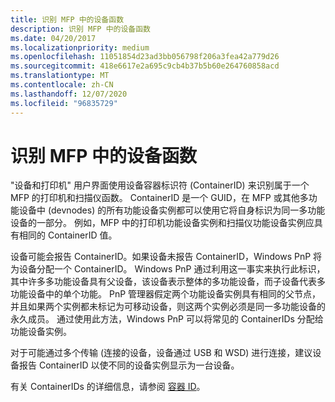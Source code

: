 ```yaml
---
title: 识别 MFP 中的设备函数
description: 识别 MFP 中的设备函数
ms.date: 04/20/2017
ms.localizationpriority: medium
ms.openlocfilehash: 11051854d23ad3bb056798f206a3fea42a779d26
ms.sourcegitcommit: 418e6617e2a695c9cb4b37b5b60e264760858acd
ms.translationtype: MT
ms.contentlocale: zh-CN
ms.lasthandoff: 12/07/2020
ms.locfileid: "96835729"
---
```

# <a name="identifying-device-functions-in-mfps"></a>识别 MFP 中的设备函数

"设备和打印机" 用户界面使用设备容器标识符 (ContainerID) 来识别属于一个 MFP 的打印机和扫描仪函数。 ContainerID 是一个 GUID，在 MFP 或其他多功能设备中 (devnodes) 的所有功能设备实例都可以使用它将自身标识为同一多功能设备的一部分。 例如，MFP 中的打印机功能设备实例和扫描仪功能设备实例应具有相同的 ContainerID 值。

设备可能会报告 ContainerID。如果设备未报告 ContainerID，Windows PnP 将为设备分配一个 ContainerID。 Windows PnP 通过利用这一事实来执行此标识，其中许多多功能设备具有父设备，该设备表示整体的多功能设备，而子设备代表多功能设备中的单个功能。 PnP 管理器假定两个功能设备实例具有相同的父节点，并且如果两个实例都未标记为可移动设备，则这两个实例必须是同一多功能设备的永久成员。 通过使用此方法，Windows PnP 可以将常见的 ContainerIDs 分配给功能设备实例。

对于可能通过多个传输 (连接的设备，设备通过 USB 和 WSD) 进行连接，建议设备报告 ContainerID 以使不同的设备实例显示为一台设备。

有关 ContainerIDs 的详细信息，请参阅 [容器 ID](../install/container-ids.md)。

